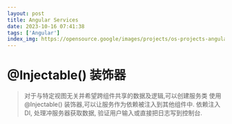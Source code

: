 ```yaml
---
layout: post
title: Angular Services
date: 2023-10-16 07:41:38
tags: ['Angular']
index_img: https://opensource.google/images/projects/os-projects-angular_thumbnail.png
---
```


# @Injectable() 装饰器
> 对于与特定视图无关并希望跨组件共享的数据及逻辑,可以创建服务类
> 使用@Injectable() 装饰器,可以让服务作为依赖被注入到其他组件中.
> 依赖注入DI, 处理冲服务器获取数据, 验证用户输入或直接把日志写到控制台.

